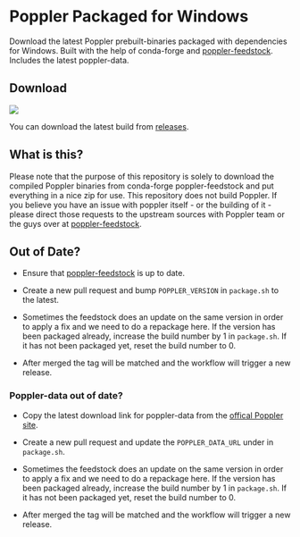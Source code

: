 # Poppler Packaged for Windows

Download the latest Poppler prebuilt-binaries packaged with dependencies for Windows. Built with the help of conda-forge and [poppler-feedstock](https://github.com/conda-forge/poppler-feedstock). Includes the latest poppler-data.

## Download
![](https://github.com/oschwartz10612/poppler-windows/workflows/Package%20For%20Windows/badge.svg)

You can download the latest build from [releases](https://github.com/oschwartz10612/poppler-windows/releases/latest).

## What is this?
Please note that the purpose of this repository is solely to download the compiled Poppler binaries from conda-forge poppler-feedstock and put everything in a nice zip for use. This repository does not build Poppler. If you believe you have an issue with poppler itself - or the building of it - please direct those requests to the upstream sources with Poppler team or the guys over at [poppler-feedstock](https://github.com/conda-forge/poppler-feedstock).

## Out of Date?

- Ensure that [poppler-feedstock](https://github.com/conda-forge/poppler-feedstock) is up to date. 

- Create a new pull request and bump `POPPLER_VERSION` in `package.sh` to the latest.  

- Sometimes the feedstock does an update on the same version in order to apply a fix and we need to do a repackage here. If the version has been packaged already, increase the build number by 1 in `package.sh`. If it has not been packaged yet, reset the build number to 0.

- After merged the tag will be matched and the workflow will trigger a new release.

### Poppler-data out of date?

- Copy the latest download link for poppler-data from the [offical Poppler site](https://poppler.freedesktop.org/).

- Create a new pull request and update the `POPPLER_DATA_URL` under in `package.sh`. 

- Sometimes the feedstock does an update on the same version in order to apply a fix and we need to do a repackage here. If the version has been packaged already, increase the build number by 1 in `package.sh`. If it has not been packaged yet, reset the build number to 0.

- After merged the tag will be matched and the workflow will trigger a new release.

